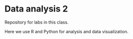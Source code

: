 # Data analysis 2

Repository for labs in this class.

Here we use R and Python for analysis and data visualization.  
